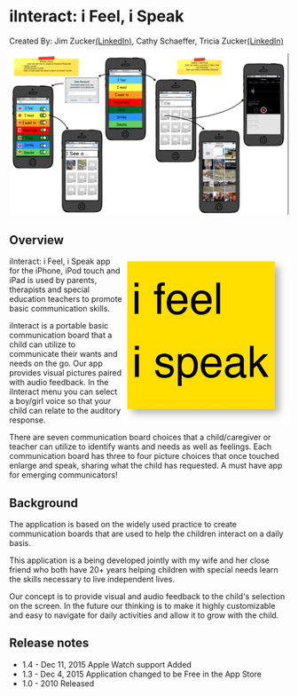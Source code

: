 # iInteract: i Feel, i Speak
Created By:  Jim Zucker[(LinkedIn)](https://www.linkedin.com/in/jamesazucker/), Cathy Schaeffer, Tricia Zucker[(LinkedIn)](https://www.linkedin.com/in/triciazucker/)

![Image of Version 2.0](https://github.com/jimzucker/iinteract/blob/master/images/iInteract-v2-mock.png)

 
## Overview
<img width="300" height="300" align="right" src="https://github.com/jimzucker/iinteract/blob/master/images/InteractIcon.png">

iInteract: i Feel, i Speak app for the iPhone, iPod touch and iPad is used by parents, therapists and special education teachers to promote basic communication skills.

iInteract is a portable basic communication board that a child can utilize to communicate their wants and needs on the go. Our app provides visual pictures paired with audio feedback. In the iInteract menu you can select a boy/girl voice so that your child can relate to the auditory response.

There are seven communication board choices that a child/caregiver or teacher can utilize to identify wants and needs as well as feelings. Each communication board has three to four picture choices that once touched enlarge and speak, sharing what the child has requested. A must have app for emerging communicators! 

## Background

The application is based on the widely used practice to create communication boards that are used to help the children interact on a daily basis.

This application is a being developed jointly with my wife and her close friend who both have 20+ years helping children with special needs learn the skills necessary to live independent lives.

Our concept is to provide visual and audio feedback to the child's selection on the screen. In the future our thinking is to make it highly customizable and easy to navigate for daily activities and allow it to grow with the child.


## Release notes
* 1.4 - Dec 11, 2015 Apple Watch support Added
* 1.3 - Dec 4, 2015 Application changed to be Free in the App Store
* 1.0 - 2010 Released
